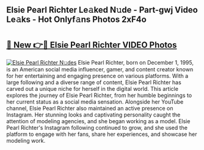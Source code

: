 ## Elsie Pearl Richter Le𝚊ked N𝚞de - Part-gwj Video Le𝚊ks - Hot Onlyf𝚊ns Photos 2xF4o

# <h2><a href="http://ac25348.deff.icu/?id=Elsie+Pearl+Richter">🔗 New 👉🔴 Elsie Pearl Richter VIDEO Photos</a></h2>

[![Elsie Pearl Richter N𝚞des](https://i.imgur.com/rIISA9y.gif)](http://ac25348.deff.icu/?id=Elsie+Pearl+Richter)
Elsie Pearl Richter, born on December 1, 1995, is an American social media influencer, gamer, and content creator known for her entertaining and engaging presence on various platforms. With a large following and a diverse range of content, Elsie Pearl Richter has carved out a unique niche for herself in the digital world. This article explores the journey of Elsie Pearl Richter, from her humble beginnings to her current status as a social media sensation. Alongside her YouTube channel, Elsie Pearl Richter also maintained an active presence on Instagram. Her stunning looks and captivating personality caught the attention of modeling agencies, and she began working as a model. Elsie Pearl Richter's Instagram following continued to grow, and she used the platform to engage with her fans, share her experiences, and showcase her modeling work.

